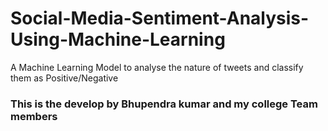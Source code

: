 # Social-Media-Sentiment-Analysis-Using-Machine-Learning
A Machine Learning Model to analyse the nature of tweets and classify them as Positive/Negative


### This is the develop by Bhupendra kumar and my college Team members
